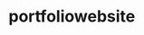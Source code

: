 # portfoliowebsite
<!DOCTYPE html>
<html lang="en">

<head>
    <meta charset="UTF-8">
    <meta name="viewport" content="width=device-width, initial-scale=1.0">
    <title>Vinay kumar portfolio</title>
    <link rel="preconnect" href="https://fonts.googleapis.com">
    <link rel="preconnect" href="https://fonts.gstatic.com" crossorigin>
    <link href="https://fonts.googleapis.com/css2?family=Poppins:wght@400;700&display=swap" rel="stylesheet">
    <style>
        * {
            margin: auto;
            padding: auto;
        }

        body {
            background-color: black;
            color: white;
            font-family: 'Poppins', sans-serif;


        }

        nav {
            display: flex;
            justify-content: center;
            align-items: center;
            height: 80px;
            background-color: rgb(55, 14, 157);
        }

        nav ul {
            display: flex;
            justify-content: center;

        }

        nav ul li {
            list-style: none;
            margin: 0 23px;
        }

        nav ul li a {
            text-decoration: none;
            color: white;
        }

        nav ul li a:hover {
            color: rgb(153, 153, 226);
            font-size: 1.01rem;
        }

        .left {
            font-size: 1.3rem;
        }

        .firstSection {
            display: flex;
            justify-content: space-around;
            margin: 110px 0;
        }

        .firstSection div {
            width: 4cap;
        }
        .leftSection {
            font-size: 2rem;
        }
        .leftSection .btn{
            padding:5px;
            background: rgb(68, 30, 179);
            color:white;
            cursor:pointer;
            border-radius: 6px;
            border: 2px solid white;
        }
        .leftSection .btn1{
            padding:5px;
            background: rgb(97, 32, 143);
            color:white;
            cursor:pointer;
            border-radius: 6px;
            border: 2px solid white;
        }
        
        .rightSection img {
            width: 80%;

        }

        .purple {
            color: blueviolet
        }

        #element {
            color: blueviolet;
        }

        .secondsection {
            max-width: 80vw;
            margin: auto;
        }
        .aboutSection{
            padding:10px;

        }
    </style>
</head>

<body>
    <header>
        <nav>
            <div class="left">Vinaykumar's Portfolio</div>
            <div class="right">
                <ul>
                    </a>
                    <li><a href="/">Home</a></li>
                    </a>
                    <li><a href="/">Skills</a></li>
                    </a>
                    <li><a href="/">About</a></li>
                    </a>
                    <li><a href="/">Projects</a></li>
                    </a>
                    <li><a href="/">contact me</a></li>
                </ul>
            </div>
        </nav>
    </header>
    <main>
        <section class="firstSection">
            <div class="leftSection">
                Hello, I am <span class="purple">VinayKumar</span>
                and i am a
                <section class="leftSection">
                    
                    <span id="element"></span>
                    <div class="buttons">
                        <button class="btn">Resume  </button>
                        <button class="btn">Github  </button>
                        <button class="btn">Linkedin</button>
                 </section>
                        

            </div>
            </div>
            <div class="rightSection">
                <img src="C:\Users\Vinay Kumar\Desktop\port.website\WhatsApp Image 2023-07-18 at 10.59.49.jpg" height="300"
                    width="300">
            </div>

        </section>
        <section class="secondsection">
            <div class="leftSection">
                <span class="purple">skills</span>
                
                <section class="leftSection">
                    
                    <span id="element"></span>
                    <div class="buttons">
                        <button class="btn1">basic c</button>
                        <button class="btn1">c++    </button>
                        <button class="btn1">python </button></div>
                 </section>
                        

            
            </div>
            </section>
            <section class="secondsection">
                <div class="leftSection">
                    <span class="purple">About</span>
                    
                    <section class="leftSection">
                        
                        <span id="element"></span>
                        <div class="buttons">
                            <button class="btn1">SSLC  </button>
                            <button class="btn1">PUC   </button>
                            <button class="btn1">BE    </button></div>
                     </section>
                            
    
                
                </div>
                </section>
                <section class="secondsection">
                    <div class="leftSection">
                        <span class="purple">Projects</span>
                        
                        <section class="leftSection">
                            
                            <span id="element"></span>
                            <div class="buttons">
                                <button class="btn1">python</button>
                                <button class="btn1">webdevlopment</button>
                                <button class="btn1">minor</button></div>
                                <button class="btn1">major</button></div>
                         </section>
                                
        
                    
                    </div>
                    </section>
                    <section class="contact us">
                        <span class="pink">contact us</span>
                        <script src="https://sheetdb.io/s/f/uclt9us7z4kgr.js"></script>
                        
                    </section>
        

    </main>
    <script src="https://unpkg.com/typed.js@2.0.16/dist/typed.umd.js"></script>
    <!-- Setup and start animation! -->
    <script>
        var typed = new Typed('#element', {
            strings: ['<i>Web developer</i>', '<i>Coder</i>', '<i>Web designer</i>'],
            typeSpeed: 70,
        });
    </script>

</body>

</html>
